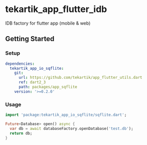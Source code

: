 # tekartik_app_flutter_idb

IDB factory for flutter app (mobile & web)

## Getting Started

### Setup

```yaml
dependencies:
  tekartik_app_io_sqflite:
    git:
      url: https://github.com/tekartik/app_flutter_utils.dart
      ref: dart2_3
      path: packages/app_sqflite
    version: '>=0.2.0'
```

### Usage

```dart
import 'package:tekartik_app_io_sqflite/sqflite.dart';

Future<Database> open() async {
  var db = await databaseFactory.openDatabase('test.db');
  return db;
}
```